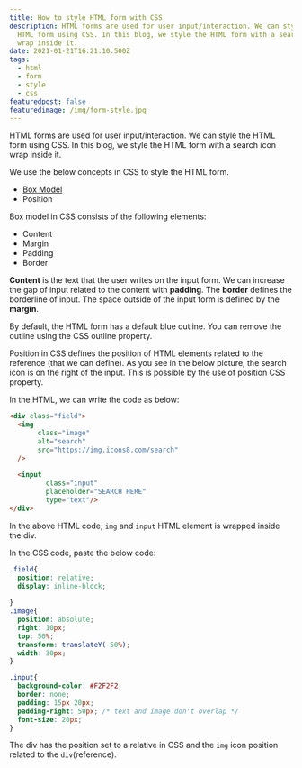 ```yaml
---
title: How to style HTML form with CSS
description: HTML forms are used for user input/interaction. We can style the
  HTML form using CSS. In this blog, we style the HTML form with a search icon
  wrap inside it.
date: 2021-01-21T16:21:10.500Z
tags:
  - html
  - form
  - style
  - css
featuredpost: false
featuredimage: /img/form-style.jpg
---
```

HTML forms are used for user input/interaction. We can style the HTML form using CSS. In this blog, we style the HTML form with a search icon wrap inside it.

We use the below concepts in CSS to style the HTML form.

- [Box Model](https://taimoorsattar.dev/blogs/box-model-in-css)
- Position

Box model in CSS consists of the following elements:

- Content
- Margin
- Padding
- Border

**Content** is the text that the user writes on the input form. We can increase the gap of input related to the content with **padding**. The **border** defines the borderline of input. The space outside of the input form is defined by the **margin**.

By default, the HTML form has a default blue outline. You can remove the outline using the CSS outline property.

Position in CSS defines the position of HTML elements related to the reference (that we can define). As you see in the below picture, the search icon is on the right of the input. This is possible by the use of position CSS property.

In the HTML, we can write the code as below:

```html
<div class="field">
  <img
       class="image"
       alt="search"
       src="https://img.icons8.com/search"
  />
  
  <input
         class="input"
         placeholder="SEARCH HERE"
         type="text"/>
</div>
```

In the above HTML code, `img` and `input` HTML element is wrapped inside the div.

In the CSS code, paste the below code:

```css
.field{
  position: relative;
  display: inline-block;
  
}
.image{
  position: absolute;
  right: 10px;
  top: 50%;
  transform: translateY(-50%);
  width: 30px;
}

.input{
  background-color: #F2F2F2;
  border: none;
  padding: 15px 20px;
  padding-right: 50px; /* text and image don't overlap */
  font-size: 20px;
}
```

The div has the position set to a relative in CSS and the `img` icon position related to the `div`(reference).